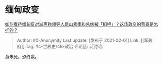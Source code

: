 # 缅甸政变
[如何看待缅甸反对派声称领导人昂山素季和总统被「扣押」？这场政变的背景是怎样的？](https://www.zhihu.com/question/442262228/answer/1709552882)

> Author: #0-Anonymity
> Last update: [发布于 2021-02-01]
> Link: [[军政府]]
> Tag: #4-世界史/4B-政治
> 评论区:
> 泛讨论:

竟未死，恐终赢。

